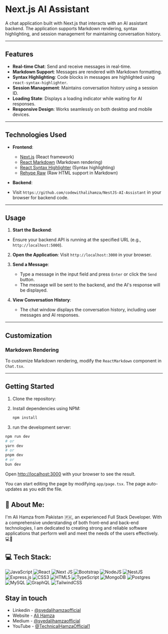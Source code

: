 # Next.js AI Assistant

A chat application built with Next.js that interacts with an AI assistant backend. The application supports Markdown rendering, syntax highlighting, and session management for maintaining conversation history.

---

## Features

- **Real-time Chat**: Send and receive messages in real-time.
- **Markdown Support**: Messages are rendered with Markdown formatting.
- **Syntax Highlighting**: Code blocks in messages are highlighted using `react-syntax-highlighter`.
- **Session Management**: Maintains conversation history using a session ID.
- **Loading State**: Displays a loading indicator while waiting for AI responses.
- **Responsive Design**: Works seamlessly on both desktop and mobile devices.

---

## Technologies Used

- **Frontend**:
  - [Next.js](https://nextjs.org/) (React framework)
  - [React Markdown](https://github.com/remarkjs/react-markdown) (Markdown rendering)
  - [React Syntax Highlighter](https://github.com/react-syntax-highlighter/react-syntax-highlighter) (Syntax highlighting)
  - [Rehype Raw](https://github.com/rehypejs/rehype-raw) (Raw HTML support in Markdown)

- **Backend**:
- Visit `https://github.com/codewithalihamza/NestJS-AI-Assistant` in your browser for backend code.
---

## Usage

1. **Start the Backend**:
- Ensure your backend API is running at the specified URL (e.g., `http://localhost:5000`).
2. **Open the Application**:
   Visit `http://localhost:3000` in your browser.

3. **Send a Message**:
   - Type a message in the input field and press `Enter` or click the `Send` button.
   - The message will be sent to the backend, and the AI's response will be displayed.

4. **View Conversation History**:
   - The chat window displays the conversation history, including user messages and AI responses.

---

## Customization

### Markdown Rendering
To customize Markdown rendering, modify the `ReactMarkdown` component in `Chat.tsx`.

---

## Getting Started
1. Clone the repository:

2. Install dependencies using NPM:
   ```bash
   npm install
   ```
3. run the development server:

```bash
npm run dev
# or
yarn dev
# or
pnpm dev
# or
bun dev
```

Open [http://localhost:3000](http://localhost:3000) with your browser to see the result.

You can start editing the page by modifying `app/page.tsx`. The page auto-updates as you edit the file.

## 💫 About Me:
I'm Ali Hamza from Pakistan 🇵🇰, an experienced Full Stack Developer. With a comprehensive understanding of both front-end and back-end technologies, I am dedicated to creating strong and reliable software applications that perform well and meet the needs of the users effectively. 💻🚀

## 💻 Tech Stack:
![JavaScript](https://img.shields.io/badge/javascript-%23323330.svg?style=flat&logo=javascript&logoColor=%23F7DF1E) ![React](https://img.shields.io/badge/react-%2320232a.svg?style=flat&logo=react&logoColor=%2361DAFB) ![Next JS](https://img.shields.io/badge/Next-black?style=flat&logo=next.js&logoColor=white) ![Bootstrap](https://img.shields.io/badge/bootstrap-%238511FA.svg?style=flat&logo=bootstrap&logoColor=white) ![NodeJS](https://img.shields.io/badge/node.js-6DA55F?style=flat&logo=node.js&logoColor=white) ![NestJS](https://img.shields.io/badge/nestjs-%23E0234E.svg?style=flat&logo=nestjs&logoColor=white) ![Express.js](https://img.shields.io/badge/express.js-%23404d59.svg?style=flat&logo=express&logoColor=%2361DAFB) ![CSS3](https://img.shields.io/badge/css3-%231572B6.svg?style=flat&logo=css3&logoColor=white) ![HTML5](https://img.shields.io/badge/html5-%23E34F26.svg?style=flat&logo=html5&logoColor=white) ![TypeScript](https://img.shields.io/badge/typescript-%23007ACC.svg?style=flat&logo=typescript&logoColor=white) ![MongoDB](https://img.shields.io/badge/MongoDB-%234ea94b.svg?style=flat&logo=mongodb&logoColor=white) ![Postgres](https://img.shields.io/badge/postgres-%23316192.svg?style=flat&logo=postgresql&logoColor=white) ![MySQL](https://img.shields.io/badge/mysql-%2300000f.svg?style=flat&logo=mysql&logoColor=white) ![GraphQL](https://img.shields.io/badge/-GraphQL-E10098?style=flat&logo=graphql&logoColor=white) ![TailwindCSS](https://img.shields.io/badge/tailwindcss-%2338B2AC.svg?style=flat&logo=tailwind-css&logoColor=white)


## Stay in touch

- Linkedin - [@syedalihamzaofficial](https://www.linkedin.com/in/syedalihamzaofficial/)
- Website - [Ali Hamza](https://syedalihamzaofficial.blogspot.com/)
- Medium - [@syedalihamzaofficial](https://medium.com/@syedalihamzaofficial)
- YouTube - [@TechnicalHamzaOfficial1](https://www.youtube.com/@TechnicalHamzaOfficial1)

